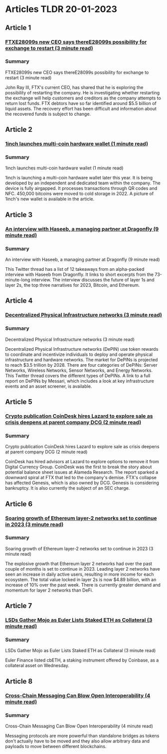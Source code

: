 # Articles TLDR  20-01-2023

## Article 1
### [FTXE28099s new CEO says thereE28099s possibility for exchange to restart (3 minute read)](https://tldr.tech)
### Summary 
 FTXE28099s new CEO says thereE28099s possibility for exchange to restart (3 minute read)

John Ray III, FTX's current CEO, has shared that he is exploring the possibility of restarting the company. He is investigating whether restarting the exchange will help customers and creditors as the company attempts to return lost funds. FTX debtors have so far identified around $5.5 billion of liquid assets. The recovery effort has been difficult and information about the recovered funds is subject to change.

## Article 2
### [1inch launches multi-coin hardware wallet (1 minute read)](https://tldr.tech)
### Summary 
 1inch launches multi-coin hardware wallet (1 minute read)

1inch is launching a multi-coin hardware wallet later this year. It is being developed by an independent and dedicated team within the company. The device is fully airgapped. It processes transactions through QR codes and NFC. 450,000 bitcoins were moved to cold storage in 2022. A picture of 1inch's new wallet is available in the article.

## Article 3
### [An interview with Haseeb, a managing partner at Dragonfly (9 minute read)](https://tldr.tech)
### Summary 
 An interview with Haseeb, a managing partner at Dragonfly (9 minute read)

This Twitter thread has a list of 12 takeaways from an alpha-packed interview with Haseeb from Dragonfly. It links to short excerpts from the 73-minute-long interview. The interview discusses the future of layer 1s and layer 2s, the top three narratives for 2023, Bitcoin, and Ethereum.

## Article 4
### [Decentralized Physical Infrastructure networks (3 minute read)](https://tldr.tech)
### Summary 
 Decentralized Physical Infrastructure networks (3 minute read)

Decentralized Physical Infrastructure networks (DePIN) use token rewards to coordinate and incentivize individuals to deploy and operate physical infrastructure and hardware networks. The market for DePINs is projected to reach $3.5 trillion by 2028. There are four categories of DePINs: Server Networks, Wireless Networks, Sensor Networks, and Energy Networks. This Twitter thread covers the different types of DePINs. A link to a full report on DePINs by Messari, which includes a look at key infrastructure events and an asset screener, is available.

## Article 5
### [Crypto publication CoinDesk hires Lazard to explore sale as crisis deepens at parent company DCG (2 minute read)](https://tldr.tech)
### Summary 
 Crypto publication CoinDesk hires Lazard to explore sale as crisis deepens at parent company DCG (2 minute read)

CoinDesk has hired advisors at Lazard to explore options to remove it from Digital Currency Group. CoinDesk was the first to break the story about potential balance sheet issues at Alameda Research. The report sparked a downward spiral at FTX that led to the company's demise. FTX's collapse has affected Genesis, which is also owned by DCG. Genesis is considering bankruptcy. It is also currently the subject of an SEC charge.

## Article 6
### [Soaring growth of Ethereum layer-2 networks set to continue in 2023 (3 minute read)](https://tldr.tech)
### Summary 
 Soaring growth of Ethereum layer-2 networks set to continue in 2023 (3 minute read)

The explosive growth that Ethereum layer 2 networks had over the past couple of months is set to continue in 2023. Leading layer 2 networks have seen an increase in daily active users, resulting in more income for each ecosystem. The total value locked in layer 2s is now $4.89 billion, with an increase of 10% over the past week. There is currently greater demand and momentum for layer 2 networks than DeFi.

## Article 7
### [LSDs Gather Mojo as Euler Lists Staked ETH as Collateral (3 minute read)](https://tldr.tech)
### Summary 
 LSDs Gather Mojo as Euler Lists Staked ETH as Collateral (3 minute read)

Euler Finance listed cbETH, a staking instrument offered by Coinbase, as a collateral asset on Wednesday.

## Article 8
### [Cross-Chain Messaging Can Blow Open Interoperability (4 minute read)](https://tldr.tech)
### Summary 
 Cross-Chain Messaging Can Blow Open Interoperability (4 minute read)

Messaging protocols are more powerful than standalone bridges as tokens don't actually have to be moved and they also allow arbitrary data and payloads to move between different blockchains.

